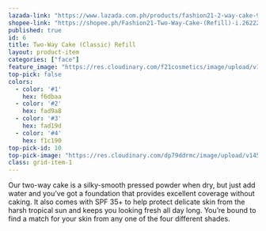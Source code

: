 ```yaml
---
lazada-link: "https://www.lazada.com.ph/products/fashion21-2-way-cake-9703-refill-i254100489-s349009839.html?spm=a2o4l.searchlist.list.27.44837685TFM9AI&search=1"
shopee-link: "https://shopee.ph/Fashion21-Two-Way-Cake-(Refill)-i.26222223.826165476"
published: true
id: 6
title: Two-Way Cake (Classic) Refill
layout: product-item
categories: ["face"]
feature_image: "https://res.cloudinary.com/f21cosmetics/image/upload/v1598337442/refill-classic_hxh4gh.jpg"
top-pick: false
colors:
  - color: '#1'
    hex: f6dbaa
  - color: '#2'
    hex: fad9a8
  - color: '#3'
    hex: fad19d
  - color: '#4'
    hex: f1c190
top-pick-id: 10
top-pick-image: "https://res.cloudinary.com/dp79ddrmc/image/upload/v1456804125/top-pick/twoWayCakeClassic.jpg"
class: grid-item-1
---
```

Our two-way cake is a silky-smooth pressed powder when dry, but just add water and you’ve got a foundation that provides excellent coverage without caking. It also comes with SPF 35+ to help protect delicate skin from the harsh tropical sun and keeps you looking fresh all day long. You’re bound to find a match for your skin from any one of the four different shades.
